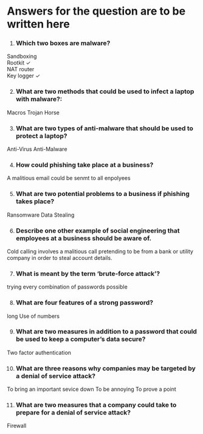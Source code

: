 # Answers for the question are to be written here
1. ### Which two boxes are malware?
Sandboxing  
Rootkit ✓  
NAT router  
Key logger ✓  


2. ### What are two methods that could be used to infect a laptop with malware?:  
Macros
Trojan Horse



3. ### What are two types of anti-malware that should be used to protect a laptop?
Anti-Virus
Anti-Malware

4. ### How could phishing take place at a business?
A malitious email could be senmt to all enpolyees 


5. ### What are two potential problems to a business if phishing takes place?
Ransomware
Data Stealing

6. ### Describe one other example of social engineering that employees at a business should be aware of. 
Cold calling involves a malitious call pretending to be from a bank or utility company in order to steal account details.

7. ### What is meant by the term ‘brute-force attack’?
trying every combination of passwords possible

8. ### What are four features of a strong password?
long
Use of numbers

9. ### What are two measures in addition to a password that could be used to keep a computer’s data secure?
Two factor authentication

10. ### What are three reasons why companies may be targeted by a denial of service attack?
To bring an important sevice down
To be annoying
To prove a point

11. ### What are two measures that a company could take to prepare for a denial of service attack?
Firewall


